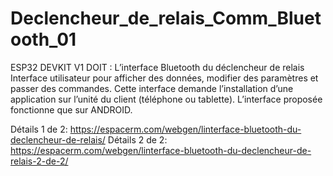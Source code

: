 # Declencheur_de_relais_Comm_Bluetooth_01
ESP32 DEVKIT V1 DOIT : L’interface Bluetooth du déclencheur de relais 
Interface utilisateur pour afficher des données, modifier des paramètres et passer des commandes. 
Cette interface demande l’installation d’une application sur l’unité du client (téléphone ou tablette). 
L’interface proposée fonctionne que sur ANDROID.

Détails 1 de 2: https://espacerm.com/webgen/linterface-bluetooth-du-declencheur-de-relais/
Détails 2 de 2: https://espacerm.com/webgen/linterface-bluetooth-du-declencheur-de-relais-2-de-2/
